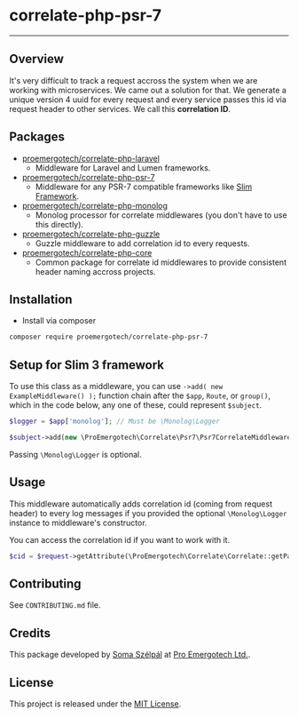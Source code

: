# correlate-php-psr-7

---

## Overview

It's very difficult to track a request accross the system when we are working with microservices. We came out a solution for that. We generate a unique version 4 uuid for every request and every service passes this id via request header to other services. We call this **correlation ID**.

## Packages

- [proemergotech/correlate-php-laravel](https://github.com/proemergotech/correlate-php-laravel)
  - Middleware for Laravel and Lumen frameworks.
- [proemergotech/correlate-php-psr-7](https://github.com/proemergotech/correlate-php-psr-7)
  - Middleware for any PSR-7 compatible frameworks like [Slim Framework](https://www.slimframework.com/).
- [proemergotech/correlate-php-monolog](https://github.com/proemergotech/correlate-php-monolog)
  - Monolog processor for correlate middlewares (you don't have to use this directly).
- [proemergotech/correlate-php-guzzle](https://github.com/proemergotech/correlate-php-guzzle)
  - Guzzle middleware to add correlation id to every requests.
- [proemergotech/correlate-php-core](https://github.com/proemergotech/correlate-php-core)
  - Common package for correlate id middlewares to provide consistent header naming accross projects.

## Installation

- Install via composer

```sh
composer require proemergotech/correlate-php-psr-7
```

## Setup for Slim 3 framework

To use this class as a middleware, you can use ```->add( new ExampleMiddleware() );``` function chain after the ```$app```, ```Route```, or ```group()```, which in the code below, any one of these, could represent ```$subject```.

```php
$logger = $app['monolog']; // Must be \Monolog\Logger

$subject->add(new \ProEmergotech\Correlate\Psr7\Psr7CorrelateMiddleware($logger));
```

Passing ```\Monolog\Logger``` is optional.

## Usage

This middleware automatically adds correlation id (coming from request header) to every log messages if you provided the optional ```\Monolog\Logger``` instance to middleware's constructor.

You can access the correlation id if you want to work with it.

```php
$cid = $request->getAttribute(\ProEmergotech\Correlate\Correlate::getParamName());
```

## Contributing

See `CONTRIBUTING.md` file.

## Credits

This package developed by [Soma Szélpál](https://github.com/shakahl/) at [Pro Emergotech Ltd.](https://github.com/proemergotech/).

## License

This project is released under the [MIT License](http://www.opensource.org/licenses/MIT).
